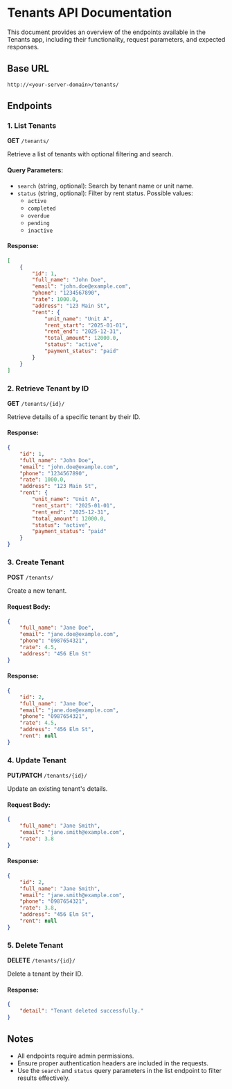 # Tenants API Documentation

This document provides an overview of the endpoints available in the Tenants app, including their functionality, request parameters, and expected responses.

## Base URL
```
http://<your-server-domain>/tenants/
```

## Endpoints

### 1. List Tenants
**GET** `/tenants/`

Retrieve a list of tenants with optional filtering and search.

#### Query Parameters:
- `search` (string, optional): Search by tenant name or unit name.
- `status` (string, optional): Filter by rent status. Possible values:
  - `active`
  - `completed`
  - `overdue`
  - `pending`
  - `inactive`

#### Response:
```json
[
    {
        "id": 1,
        "full_name": "John Doe",
        "email": "john.doe@example.com",
        "phone": "1234567890",
        "rate": 1000.0,
        "address": "123 Main St",
        "rent": {
            "unit_name": "Unit A",
            "rent_start": "2025-01-01",
            "rent_end": "2025-12-31",
            "total_amount": 12000.0,
            "status": "active",
            "payment_status": "paid"
        }
    }
]
```

### 2. Retrieve Tenant by ID
**GET** `/tenants/{id}/`

Retrieve details of a specific tenant by their ID.

#### Response:
```json
{
    "id": 1,
    "full_name": "John Doe",
    "email": "john.doe@example.com",
    "phone": "1234567890",
    "rate": 1000.0,
    "address": "123 Main St",
    "rent": {
        "unit_name": "Unit A",
        "rent_start": "2025-01-01",
        "rent_end": "2025-12-31",
        "total_amount": 12000.0,
        "status": "active",
        "payment_status": "paid"
    }
}
```

### 3. Create Tenant
**POST** `/tenants/`

Create a new tenant.

#### Request Body:
```json
{
    "full_name": "Jane Doe",
    "email": "jane.doe@example.com",
    "phone": "0987654321",
    "rate": 4.5,
    "address": "456 Elm St"
}
```

#### Response:
```json
{
    "id": 2,
    "full_name": "Jane Doe",
    "email": "jane.doe@example.com",
    "phone": "0987654321",
    "rate": 4.5,
    "address": "456 Elm St",
    "rent": null
}
```

### 4. Update Tenant
**PUT/PATCH** `/tenants/{id}/`

Update an existing tenant's details.

#### Request Body:
```json
{
    "full_name": "Jane Smith",
    "email": "jane.smith@example.com",
    "rate": 3.8
}
```

#### Response:
```json
{
    "id": 2,
    "full_name": "Jane Smith",
    "email": "jane.smith@example.com",
    "phone": "0987654321",
    "rate": 3.8,
    "address": "456 Elm St",
    "rent": null
}
```

### 5. Delete Tenant
**DELETE** `/tenants/{id}/`

Delete a tenant by their ID.

#### Response:
```json
{
    "detail": "Tenant deleted successfully."
}
```

## Notes
- All endpoints require admin permissions.
- Ensure proper authentication headers are included in the requests.
- Use the `search` and `status` query parameters in the list endpoint to filter results effectively.
